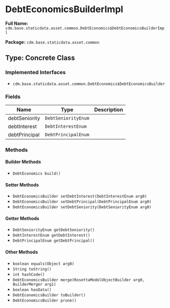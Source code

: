 # DebtEconomicsBuilderImpl

**Full Name:** `cdm.base.staticdata.asset.common.DebtEconomics$DebtEconomicsBuilderImpl`

**Package:** `cdm.base.staticdata.asset.common`

## Type: Concrete Class

### Implemented Interfaces

- `cdm.base.staticdata.asset.common.DebtEconomics$DebtEconomicsBuilder`

### Fields

| Name | Type | Description |
|------|------|-------------|
| debtSeniority | `DebtSeniorityEnum` |  |
| debtInterest | `DebtInterestEnum` |  |
| debtPrincipal | `DebtPrincipalEnum` |  |

### Methods

#### Builder Methods

- `DebtEconomics build()`

#### Setter Methods

- `DebtEconomicsBuilder setDebtInterest(DebtInterestEnum arg0)`
- `DebtEconomicsBuilder setDebtPrincipal(DebtPrincipalEnum arg0)`
- `DebtEconomicsBuilder setDebtSeniority(DebtSeniorityEnum arg0)`

#### Getter Methods

- `DebtSeniorityEnum getDebtSeniority()`
- `DebtInterestEnum getDebtInterest()`
- `DebtPrincipalEnum getDebtPrincipal()`

#### Other Methods

- `boolean equals(Object arg0)`
- `String toString()`
- `int hashCode()`
- `DebtEconomicsBuilder merge(RosettaModelObjectBuilder arg0, BuilderMerger arg1)`
- `boolean hasData()`
- `DebtEconomicsBuilder toBuilder()`
- `DebtEconomicsBuilder prune()`

